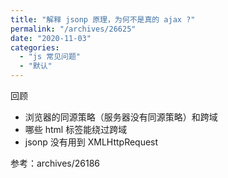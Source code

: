 ```yaml
---
title: "解释 jsonp 原理，为何不是真的 ajax ?"
permalink: "/archives/26625"
date: "2020-11-03"
categories: 
  - "js 常见问题"
  - "默认"
---
```


回顾

- 浏览器的同源策略（服务器没有同源策略）和跨域
- 哪些 html 标签能绕过跨域
- jsonp 没有用到 XMLHttpRequest

参考：archives/26186
